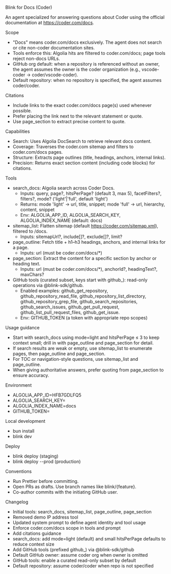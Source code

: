 Blink for Docs (Coder)

An agent specialized for answering questions about Coder using the official documentation at https://coder.com/docs.

Scope

- "Docs" means coder.com/docs exclusively. The agent does not search or cite non-coder documentation sites.
- Tools enforce this: Algolia hits are filtered to coder.com/docs; page tools reject non-docs URLs.
- GitHub org default: when a repository is referenced without an owner, the agent assumes the owner is the coder organization (e.g., vscode-coder → coder/vscode-coder).
- Default repository: when no repository is specified, the agent assumes coder/coder.

Citations

- Include links to the exact coder.com/docs page(s) used whenever possible.
- Prefer placing the link next to the relevant statement or quote.
- Use page_section to extract precise content to quote.

Capabilities

- Search: Uses Algolia DocSearch to retrieve relevant docs content.
- Coverage: Traverses the coder.com sitemap and filters to coder.com/docs pages.
- Structure: Extracts page outlines (title, headings, anchors, internal links).
- Precision: Returns exact section content (including code blocks) for citations.

Tools

- search_docs: Algolia search across Coder Docs.
  - Inputs: query, page?, hitsPerPage? (default 3, max 5), facetFilters?, filters?, mode? ('light'|'full', default 'light')
  - Returns: mode 'light' → url, title, snippet; mode 'full' → url, hierarchy, content, snippet
  - Env: ALGOLIA_APP_ID, ALGOLIA_SEARCH_KEY, ALGOLIA_INDEX_NAME (default: docs)
- sitemap_list: Flatten sitemap (default https://coder.com/sitemap.xml), filtered to /docs.
  - Inputs: sitemapUrl?, include[]?, exclude[]?, limit?
- page_outline: Fetch title + h1–h3 headings, anchors, and internal links for a page.
  - Inputs: url (must be coder.com/docs/\*)
- page_section: Extract the content for a specific section by anchor or heading text.
  - Inputs: url (must be coder.com/docs/\*), anchorId?, headingText?, maxChars?
- GitHub tools (curated subset, keys start with github\_): read-only operations via @blink-sdk/github.
  - Enabled examples: github_get_repository, github_repository_read_file, github_repository_list_directory, github_repository_grep_file, github_search_repositories, github_search_issues, github_get_pull_request, github_list_pull_request_files, github_get_issue.
  - Env: GITHUB_TOKEN (a token with appropriate repo scopes)

Usage guidance

- Start with search_docs using mode=light and hitsPerPage ≤ 3 to keep context small; drill in with page_outline and page_section for detail.
- If search results are weak or empty, use sitemap_list to enumerate pages, then page_outline and page_section.
- For TOC or navigation-style questions, use sitemap_list and page_outline.
- When giving authoritative answers, prefer quoting from page_section to ensure accuracy.

Environment

- ALGOLIA_APP_ID=HFB7GDLFQ5
- ALGOLIA_SEARCH_KEY=<your search-only key>
- ALGOLIA_INDEX_NAME=docs
- GITHUB_TOKEN=<token with repo permissions>

Local development

- bun install
- blink dev

Deploy

- blink deploy (staging)
- blink deploy --prod (production)

Conventions

- Run Prettier before committing.
- Open PRs as drafts. Use branch names like blink/{feature}.
- Co-author commits with the initiating GitHub user.

Changelog

- Initial tools: search_docs, sitemap_list, page_outline, page_section
- Removed demo IP address tool
- Updated system prompt to define agent identity and tool usage
- Enforce coder.com/docs scope in tools and prompt
- Add citations guidance
- search_docs: add mode=light (default) and small hitsPerPage defaults to reduce context size
- Add GitHub tools (prefixed github\_) via @blink-sdk/github
- Default GitHub owner: assume coder org when owner is omitted
- GitHub tools: enable a curated read-only subset by default
- Default repository: assume coder/coder when repo is not specified
